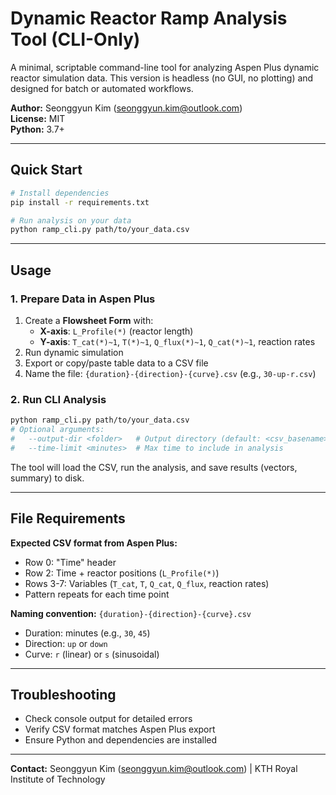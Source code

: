 
# Dynamic Reactor Ramp Analysis Tool (CLI-Only)

A minimal, scriptable command-line tool for analyzing Aspen Plus dynamic reactor simulation data. This version is headless (no GUI, no plotting) and designed for batch or automated workflows.

**Author:** Seonggyun Kim (seonggyun.kim@outlook.com)  
**License:** MIT  
**Python:** 3.7+

---

## Quick Start

```bash
# Install dependencies
pip install -r requirements.txt

# Run analysis on your data
python ramp_cli.py path/to/your_data.csv
```

---

## Usage

### 1. Prepare Data in Aspen Plus
1. Create a **Flowsheet Form** with:
    - **X-axis**: `L_Profile(*)` (reactor length)
    - **Y-axis**: `T_cat(*)~1`, `T(*)~1`, `Q_flux(*)~1`, `Q_cat(*)~1`, reaction rates
2. Run dynamic simulation
3. Export or copy/paste table data to a CSV file
4. Name the file: `{duration}-{direction}-{curve}.csv` (e.g., `30-up-r.csv`)

### 2. Run CLI Analysis
```bash
python ramp_cli.py path/to/your_data.csv
# Optional arguments:
#   --output-dir <folder>   # Output directory (default: <csv_basename>_analysis)
#   --time-limit <minutes>  # Max time to include in analysis
```

The tool will load the CSV, run the analysis, and save results (vectors, summary) to disk.

---

## File Requirements

**Expected CSV format from Aspen Plus:**
- Row 0: "Time" header
- Row 2: Time + reactor positions (`L_Profile(*)`)
- Rows 3-7: Variables (`T_cat`, `T`, `Q_cat`, `Q_flux`, reaction rates)
- Pattern repeats for each time point

**Naming convention:** `{duration}-{direction}-{curve}.csv`
- Duration: minutes (e.g., `30`, `45`)
- Direction: `up` or `down`
- Curve: `r` (linear) or `s` (sinusoidal)

---

## Troubleshooting

- Check console output for detailed errors
- Verify CSV format matches Aspen Plus export
- Ensure Python and dependencies are installed

---

**Contact:** Seonggyun Kim (seonggyun.kim@outlook.com) | KTH Royal Institute of Technology
